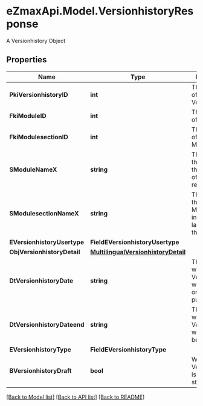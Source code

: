 # eZmaxApi.Model.VersionhistoryResponse
A Versionhistory Object

## Properties

Name | Type | Description | Notes
------------ | ------------- | ------------- | -------------
**PkiVersionhistoryID** | **int** | The unique ID of the Versionhistory | 
**FkiModuleID** | **int** | The unique ID of the Module | [optional] 
**FkiModulesectionID** | **int** | The unique ID of the Modulesection | [optional] 
**SModuleNameX** | **string** | The Name of the Module in the language of the requester | [optional] 
**SModulesectionNameX** | **string** | The Name of the Modulesection in the language of the requester | [optional] 
**EVersionhistoryUsertype** | **FieldEVersionhistoryUsertype** |  | [optional] 
**ObjVersionhistoryDetail** | [**MultilingualVersionhistoryDetail**](MultilingualVersionhistoryDetail.md) |  | 
**DtVersionhistoryDate** | **string** | The date  at which the Versionhistory was published or should be published | 
**DtVersionhistoryDateend** | **string** | The date  at which the Versionhistory will no longer be visible | [optional] 
**EVersionhistoryType** | **FieldEVersionhistoryType** |  | 
**BVersionhistoryDraft** | **bool** | Whether the Versionhistory is published or still a draft | 

[[Back to Model list]](../README.md#documentation-for-models) [[Back to API list]](../README.md#documentation-for-api-endpoints) [[Back to README]](../README.md)

